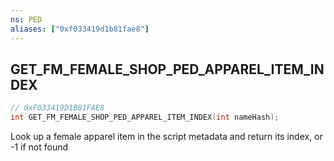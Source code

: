 ```yaml
---
ns: PED
aliases: ["0xf033419d1b81fae8"]
---
```

## GET_FM_FEMALE_SHOP_PED_APPAREL_ITEM_INDEX

```c
// 0xF033419D1B81FAE8
int GET_FM_FEMALE_SHOP_PED_APPAREL_ITEM_INDEX(int nameHash);
```

Look up a female apparel item in the script metadata and return its index, or -1 if not found

